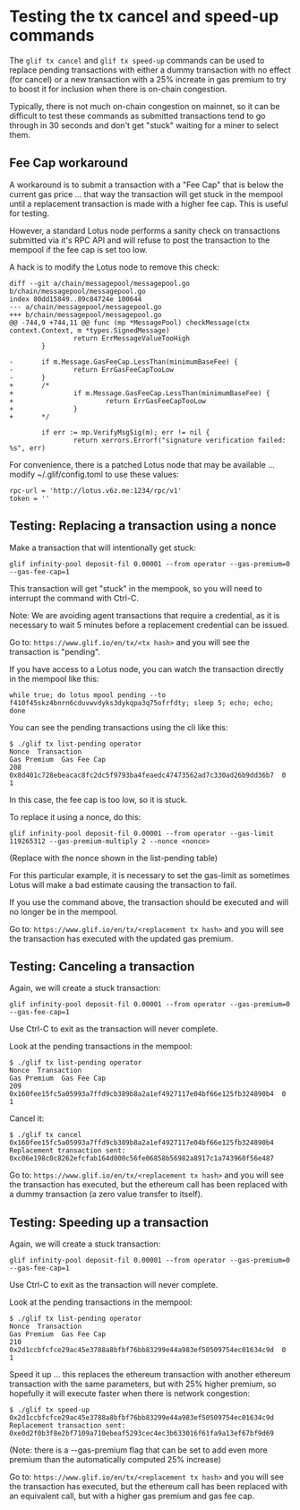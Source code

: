 # Testing the tx cancel and speed-up commands

The `glif tx cancel` and `glif tx speed-up` commands can be used to replace pending
transactions with either a dummy transaction with no effect (for cancel) or a new
transaction with a 25% increate in gas premium to try to boost it for inclusion
when there is on-chain congestion.

Typically, there is not much on-chain congestion on mainnet, so it can be difficult
to test these commands as submitted transactions tend to go through in 30 seconds
and don't get "stuck" waiting for a miner to select them.

## Fee Cap workaround

A workaround is to submit a transaction with a "Fee Cap" that is below the current
gas price ... that way the transaction will get stuck in the mempool until a
replacement transaction is made with a higher fee cap. This is useful for testing.

However, a standard Lotus node performs a sanity check on transactions submitted
via it's RPC API and will refuse to post the transaction to the mempool if the
fee cap is set too low.

A hack is to modify the Lotus node to remove this check:

```
diff --git a/chain/messagepool/messagepool.go b/chain/messagepool/messagepool.go
index 80dd15849..89c84724e 100644
--- a/chain/messagepool/messagepool.go
+++ b/chain/messagepool/messagepool.go
@@ -744,9 +744,11 @@ func (mp *MessagePool) checkMessage(ctx context.Context, m *types.SignedMessage)
                return ErrMessageValueTooHigh
        }
 
-       if m.Message.GasFeeCap.LessThan(minimumBaseFee) {
-               return ErrGasFeeCapTooLow
-       }
+       /*
+               if m.Message.GasFeeCap.LessThan(minimumBaseFee) {
+                       return ErrGasFeeCapTooLow
+               }
+       */
 
        if err := mp.VerifyMsgSig(m); err != nil {
                return xerrors.Errorf("signature verification failed: %s", err)
```

For convenience, there is a patched Lotus node that may be available ... modify ~/.glif/config.toml to
use these values:

```
rpc-url = 'http://lotus.v6z.me:1234/rpc/v1'
token = ''
```

## Testing: Replacing a transaction using a nonce

Make a transaction that will intentionally get stuck:

```
glif infinity-pool deposit-fil 0.00001 --from operator --gas-premium=0 --gas-fee-cap=1
```

This transaction will get "stuck" in the mempook, so you will need to interrupt the command with Ctrl-C.

Note: We are avoiding agent transactions that require a credential, as it is necessary to wait 5 minutes before a replacement credential can be issued.

Go to: `https://www.glif.io/en/tx/<tx hash>` and you will see the transaction is "pending". 

If you have access to a Lotus node, you can watch the transaction directly in the mempool like this:

```
while true; do lotus mpool pending --to f410f45skz4bnrn6cduvwvdyks3dykqpa3q75ofrfdty; sleep 5; echo; echo; done
```

You can see the pending transactions using the cli like this:

```
$ ./glif tx list-pending operator
Nonce  Transaction                                                         Gas Premium  Gas Fee Cap  
208    0x8d401c728ebeacac8fc2dc5f9793ba4feaedc47473562ad7c330ad26b9dd36b7  0            1 
```

In this case, the fee cap is too low, so it is stuck.

To replace it using a nonce, do this:

```
glif infinity-pool deposit-fil 0.00001 --from operator --gas-limit 119265312 --gas-premium-multiply 2 --nonce <nonce>
```

(Replace <nonce> with the nonce shown in the list-pending table)

For this particular example, it is necessary to set the gas-limit as sometimes Lotus will make a bad estimate causing the transaction to fail.

If you use the command above, the transaction should be executed and will no longer be in the mempool.

Go to: `https://www.glif.io/en/tx/<replacement tx hash>` and you will see the transaction has executed with the updated gas premium. 

## Testing: Canceling a transaction

Again, we will create a stuck transaction:

```
glif infinity-pool deposit-fil 0.00001 --from operator --gas-premium=0 --gas-fee-cap=1
```

Use Ctrl-C to exit as the transaction will never complete.

Look at the pending transactions in the mempool:

```
$ ./glif tx list-pending operator
Nonce  Transaction                                                         Gas Premium  Gas Fee Cap  
209    0x160fee15fc5a05993a7ffd9cb389b8a2a1ef4927117e04bf66e125fb324890b4  0            1  
```

Cancel it:

```
$ ./glif tx cancel 0x160fee15fc5a05993a7ffd9cb389b8a2a1ef4927117e04bf66e125fb324890b4
Replacement transaction sent: 0xc06e198c0c8262efcfab164d000c56fe06858b56982a8917c1a743960f56e487
```

Go to: `https://www.glif.io/en/tx/<replacement tx hash>` and you will see the transaction has executed,
but the ethereum call has been replaced with a dummy transaction (a zero value transfer to itself).

## Testing: Speeding up a transaction

Again, we will create a stuck transaction:

```
glif infinity-pool deposit-fil 0.00001 --from operator --gas-premium=0 --gas-fee-cap=1
```

Use Ctrl-C to exit as the transaction will never complete.

Look at the pending transactions in the mempool:

```
$ ./glif tx list-pending operator
Nonce  Transaction                                                         Gas Premium  Gas Fee Cap  
210    0x2d1ccbfcfce29ac45e3788a8bfbf76bb83299e44a983ef50509754ec01634c9d  0            1 
```

Speed it up ... this replaces the ethereum transaction with another ethereum transaction with the same
parameters, but with 25% higher premium, so hopefully it will execute faster when there is network
congestion:

```
$ ./glif tx speed-up 0x2d1ccbfcfce29ac45e3788a8bfbf76bb83299e44a983ef50509754ec01634c9d
Replacement transaction sent: 0xe0d2f0b3f8e2bf7109a710ebeaf5293cec4ec3b633016f61fa9a13ef67bf9d69
```

(Note: there is a --gas-premium flag that can be set to add even more premium than the automatically
computed 25% increase)

Go to: `https://www.glif.io/en/tx/<replacement tx hash>` and you will see the transaction has executed,
but the ethereum call has been replaced with an equivalent call, but with a higher gas premium and gas fee cap.





